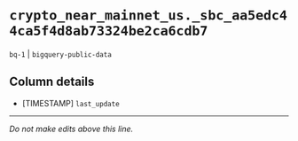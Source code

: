 # `crypto_near_mainnet_us._sbc_aa5edc44ca5f4d8ab73324be2ca6cdb7`
`bq-1` | `bigquery-public-data`

## Column details
* [TIMESTAMP] `last_update`

-------------------------------------------------------------------------------
*Do not make edits above this line.*
